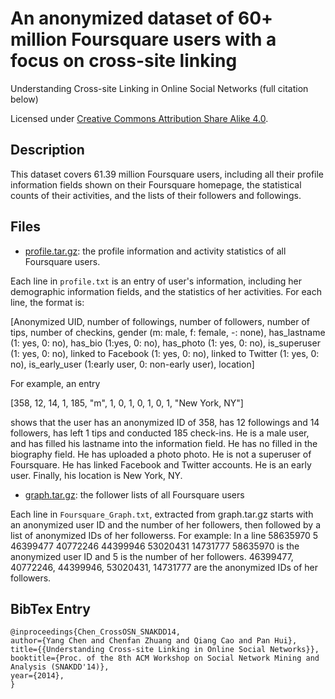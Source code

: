 # An anonymized dataset of 60+ million Foursquare users with a focus on cross-site linking

Understanding Cross-site Linking in Online Social Networks (full citation below)

Licensed under [Creative Commons Attribution Share Alike 4.0](http://choosealicense.com/licenses/cc-by-sa-4.0/).

## Description
This dataset covers 61.39 million Foursquare users, including all their profile information fields shown on their Foursquare homepage, the statistical counts of their activities, and the lists of their followers and followings.

## Files
 
* [profile.tar.gz](https://drive.google.com/open?id=1blb5SLM9kL8U_YfDZsBDW-FwZrYfelRl): the profile information and activity statistics of all Foursquare users.

Each line in ``profile.txt`` is an entry of user's information, including her demographic information fields, and the statistics of her activities. For each line, the format is:

[Anonymized UID,  number of followings,  number of followers,  number of tips,  number of checkins, gender  (m: male, f: female,  -: none), has_lastname (1: yes, 0: no), has_bio (1:yes, 0: no), has_photo (1: yes, 0: no), is_superuser  (1: yes, 0: no), linked to Facebook  (1: yes, 0: no), linked to Twitter (1: yes, 0: no), is_early_user (1:early user, 0: non-early user), location]

For example, an entry

[358, 12, 14, 1, 185, "m", 1, 0, 1, 0, 1, 0, 1, "New York, NY"]

shows that the user has an anonymized ID of 358, has 12 followings and 14 followers, has left 1 tips and conducted 185 check-ins. He is a male user, and has filled his lastname into the information field. He has no filled in the biography field.
He has uploaded a photo photo. He is not a superuser of Foursquare. He has linked Facebook and Twitter accounts. He is an early user. Finally, his location is New York, NY.


* [graph.tar.gz](https://drive.google.com/open?id=1N8nd3_vzIGR89XWprJ8jovB4VprCtMKl): the follower lists of all Foursquare users 

Each line in ``Foursquare_Graph.txt``, extracted from graph.tar.gz starts with an anonymized user ID and the number of her followers, then followed by a list of anonymized IDs of her followerss.
For example:
In a line 58635970 5 46399477 40772246 44399946 53020431 14731777
58635970 is the anonymized user ID and 5 is the number of her followers. 46399477, 40772246, 44399946, 53020431, 14731777 are the anonymized IDs of her followers.


## BibTex Entry
```
@inproceedings{Chen_CrossOSN_SNAKDD14,
author={Yang Chen and Chenfan Zhuang and Qiang Cao and Pan Hui},
title={{Understanding Cross-site Linking in Online Social Networks}},
booktitle={Proc. of the 8th ACM Workshop on Social Network Mining and Analysis (SNAKDD'14)},
year={2014},
}

```
